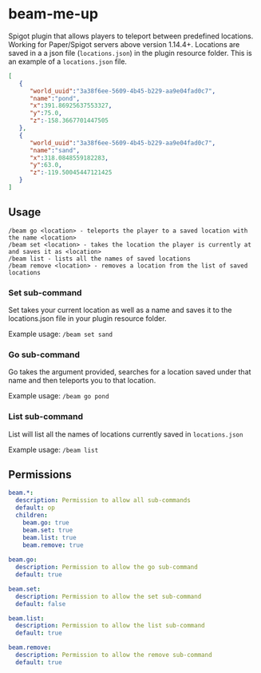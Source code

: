 # beam-me-up
Spigot plugin that allows players to teleport between predefined locations. Working for Paper/Spigot servers above version 1.14.4+. Locations are saved in a a json file (`locations.json`) in the plugin resource folder. This is an example of a `locations.json` file.

```json
[
   {
      "world_uuid":"3a38f6ee-5609-4b45-b229-aa9e04fad0c7",
      "name":"pond",
      "x":391.86925637553327,
      "y":75.0,
      "z":-158.3667701447505
   },
   {
      "world_uuid":"3a38f6ee-5609-4b45-b229-aa9e04fad0c7",
      "name":"sand",
      "x":318.0848559182283,
      "y":63.0,
      "z":-119.50045447121425
   }
]
```

## Usage
```
/beam go <location> - teleports the player to a saved location with the name <location>
/beam set <location> - takes the location the player is currently at and saves it as <location>
/beam list - lists all the names of saved locations
/beam remove <location> - removes a location from the list of saved locations
```

### Set sub-command
Set takes your current location as well as a name and saves it to the locations.json file in your plugin resource folder. 

Example usage: `/beam set sand`

### Go sub-command
Go takes the argument provided, searches for a location saved under that name and then teleports you to that location.

Example usage: `/beam go pond`

### List sub-command
List will list all the names of locations currently saved in `locations.json`

Example usage: `/beam list`

## Permissions
```yaml
beam.*:
  description: Permission to allow all sub-commands
  default: op
  children:
    beam.go: true
    beam.set: true
    beam.list: true
    beam.remove: true
  
beam.go:
  description: Permission to allow the go sub-command
  default: true

beam.set:
  description: Permission to allow the set sub-command
  default: false

beam.list:
  description: Permission to allow the list sub-command
  default: true

beam.remove:
  description: Permission to allow the remove sub-command
  default: true
```